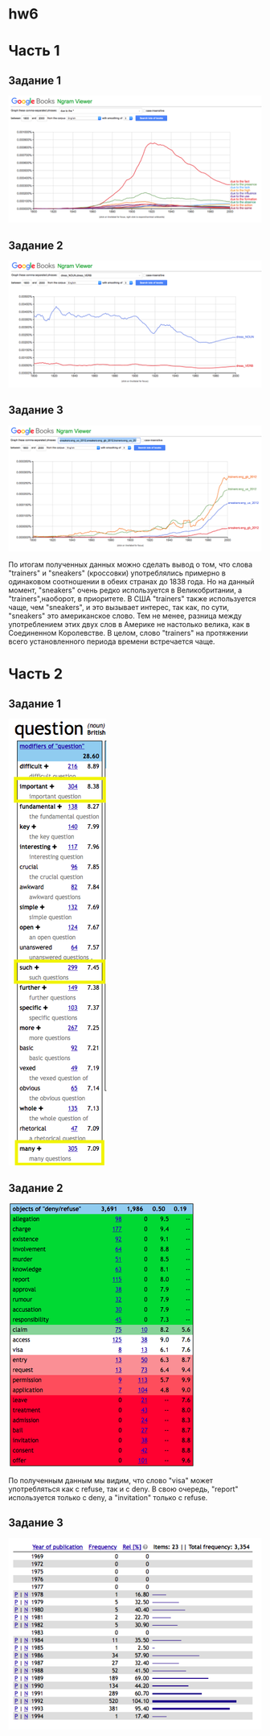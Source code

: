 # hw6
# Часть 1
## Задание 1 
![](https://github.com/KattylovesFoma/hw6/blob/master/due%20to%20the.png)
## Задание 2 
![](https://github.com/KattylovesFoma/hw6/blob/master/part-of-speech%20tags.png)
## Задание 3
![](https://github.com/KattylovesFoma/hw6/blob/master/corpora.png)

По итогам полученных данных можно сделать вывод о том, что слова "trainers" и "sneakers" (кроссовки) употреблялись примерно в одинаковом соотношении в обеих странах до 1838 года. Но на данный момент, "sneakers" очень редко используется в Великобритании, а "trainers",наоборот, в приоритете. В США "trainers" также используется чаще, чем "sneakers", и это вызывает интерес, так как, по сути, "sneakers" это американское слово. Тем не менее, разница между употреблением этих двух слов в Америке не настолько велика, как в Соединенном Королевстве. В целом, слово "trainers" на протяжении всего установленного периода времени встречается чаще. 
# Часть 2
## Задание 1
![](https://github.com/KattylovesFoma/hw6/blob/master/modifiers%20of%20question.png)
## Задание 2
![](https://github.com/KattylovesFoma/hw6/blob/master/sketch%20diff.png)

По полученным данным мы видим, что слово "visa" может употребляться как с refuse, так и с deny. В свою очередь, "report" используется только с deny, а "invitation" только с refuse.
## Задание 3
![](https://github.com/KattylovesFoma/hw6/blob/master/award%2C%20BNC.png)
